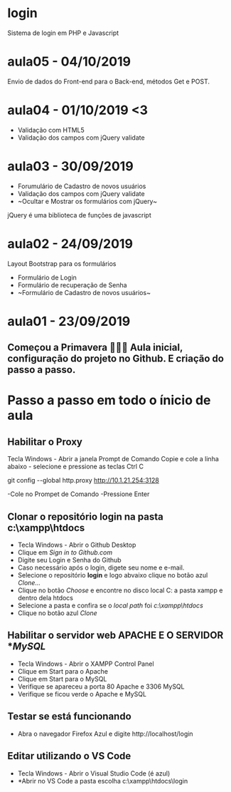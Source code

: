 # login
 Sistema de login em PHP e Javascript

# aula05 - 04/10/2019
Envio de dados do Front-end para o Back-end, métodos Get e POST.

# aula04 - 01/10/2019 <3
- Validação com HTML5 
- Validação dos campos com jQuery validate 

# aula03 - 30/09/2019
- Forumulário de Cadastro de novos usuários
- Validação dos campos com jQuery validate
- ~Ocultar e Mostrar os formulários com jQuery~

jQuery é uma biblioteca de funções de javascript

# aula02 - 24/09/2019
Layout Bootstrap para os formulários
- Formulário de Login
- Formulário de recuperação de Senha
- ~Formulário de Cadastro de novos usuários~

# aula01 - 23/09/2019 
Começou a Primavera 🌻🌵🌸
Aula inicial, configuração do projeto no Github.
E criação do passo a passo.
 ---
# Passo a passo em todo o ínicio de aula

## Habilitar o Proxy
 Tecla Windows - Abrir a janela Prompt de Comando
 Copie e cole a linha abaixo - selecione e pressione as teclas Ctrl C

 git config --global http.proxy http://10.1.21.254:3128

 -Cole no Prompet de Comando 
 -Pressione Enter

## Clonar o repositório **login** na pasta **c:\xampp\htdocs**
  - Tecla Windows - Abrir o Github Desktop
  - Clique em *Sign in to Github.com*
  - Digite seu Login e Senha do Github
  - Caso necessário após o login, digete seu nome e e-mail.
  - Selecione o repositório **login** e logo abvaixo clique no botão azul *Clone...*
  - Clique no botão *Choose* e encontre no disco local C: a pasta xampp e dentro dela htdocs
  - Selecione a pasta e confira se o *local path*  foi *c:\xampp\htdocs*
  - Clique no botão azul *Clone*
  
## Habilitar o servidor web **APACHE** E O SERVIDOR **MySQL*
 - Tecla Windows - Abrir o XAMPP Control Panel
 - Clique em Start para o Apache
 - Clique em Start para o MySQL 
 - Verifique se apareceu a porta 80 Apache e 3306 MySQL
 - Verifique se ficou verde o Apache e MySQL
 
## Testar se está funcionando
 - Abra o navegador Firefox Azul e digite http://localhost/login 
 
## Editar utilizando o VS Code
 - Tecla Windows - Abrir o Visual Studio Code (é azul)
 - *Abrir no VS Code a pasta escolha c:\xampp\htdocs\login
 
